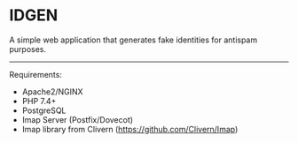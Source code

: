 # IDGEN
A simple web application that generates fake identities for antispam purposes.

---
Requirements:
- Apache2/NGINX
- PHP 7.4+
- PostgreSQL
- Imap Server (Postfix/Dovecot)
- Imap library from Clivern (https://github.com/Clivern/Imap)
